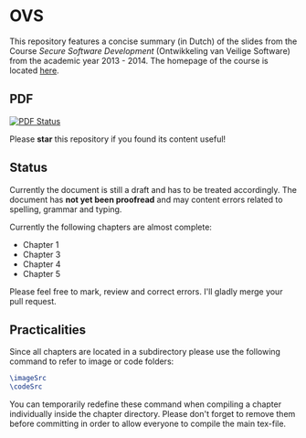 OVS
===

This repository features a concise summary (in Dutch) of the slides from the Course *Secure Software Development* (Ontwikkeling van Veilige Software) from the academic year 2013 - 2014. The homepage of the course is located [here](http://people.cs.kuleuven.be/~frank.piessens/OVS/).

PDF
---

[![PDF Status](https://www.sharelatex.com/github/repos/KULeuven-CS/OVS/builds/latest/badge.svg)](https://www.sharelatex.com/github/repos/KULeuven-CS/OVS/builds/latest/output.pdf)

Please **star** this repository if you found its content useful!

Status
------

Currently the document is still a draft and has to be treated accordingly. The document has **not yet been proofread** and may content errors related to spelling, grammar and typing.

Currently the following chapters are almost complete:

* Chapter 1
* Chapter 3
* Chapter 4
* Chapter 5

Please feel free to mark, review and correct errors. I'll gladly merge your pull request.

Practicalities
--------------
Since all chapters are located in a subdirectory please use the following command to refer to image or code folders:

```latex
\imageSrc
\codeSrc
```
You can temporarily redefine these command when compiling a chapter individually inside the chapter directory. Please don't forget to remove them before committing in order to allow everyone to compile the main tex-file.
